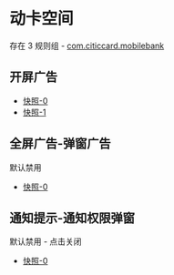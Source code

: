 # 动卡空间

存在 3 规则组 - [com.citiccard.mobilebank](/src/apps/com.citiccard.mobilebank.ts)

## 开屏广告

- [快照-0](https://i.gkd.li/import/12684908)
- [快照-1](https://i.gkd.li/import/13049013)

## 全屏广告-弹窗广告

默认禁用

- [快照-0](https://i.gkd.li/import/13049284)

## 通知提示-通知权限弹窗

默认禁用 - 点击关闭

- [快照-0](https://i.gkd.li/import/13049283)
